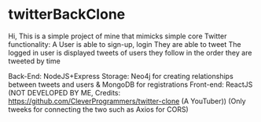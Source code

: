 # twitterBackClone


Hi, This is a simple project of mine that mimicks simple core Twitter functionality: 
A User is able to sign-up, login 
They are able to tweet 
The logged in user is displayed tweets of users they follow in the order they are tweeted by time 
 
Back-End: NodeJS+Express 
Storage: Neo4j for creating relationships between tweets and users & MongoDB for registrations 
Front-end: ReactJS (NOT DEVELOPED BY ME, Credits: https://github.com/CleverProgrammers/twitter-clone (A YouTuber)) (Only tweeks for connecting the two such as Axios for CORS) 
